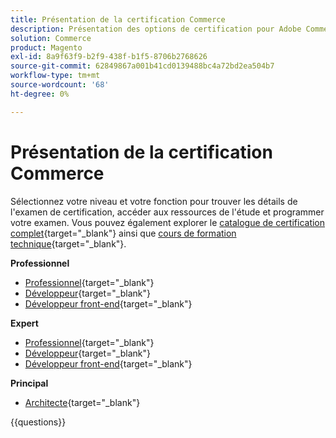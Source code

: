 ```yaml
---
title: Présentation de la certification Commerce
description: Présentation des options de certification pour Adobe Commerce
solution: Commerce
product: Magento
exl-id: 8a9f63f9-b2f9-438f-b1f5-8706b2768626
source-git-commit: 62849867a001b41cd0139488bc4a72bd2ea504b7
workflow-type: tm+mt
source-wordcount: '68'
ht-degree: 0%

---
```


# Présentation de la certification Commerce

Sélectionnez votre niveau et votre fonction pour trouver les détails de l&#39;examen de certification, accéder aux ressources de l&#39;étude et programmer votre examen. Vous pouvez également explorer le [catalogue de certification complet](https://certification.adobe.com/certifications){target="_blank"} ainsi que [cours de formation technique](https://certification.adobe.com/courses/?/courses){target="_blank"}.

**Professionnel**

* [Professionnel](https://certification.adobe.com/certification/business-practitioner-professional){target="_blank"} <!--AD0-E712-->
* [Développeur](https://certification.adobe.com/certification/adobe-commerce-developer-professional-v2){target="_blank"} <!--AD0-E724-->
* [Développeur front-end](https://certification.adobe.com/certification/front-end-developer-professional){target="_blank"} <!--AD0-E721-->

**Expert**

* [Professionnel](https://certification.adobe.com/certification/adobe-commerce-business-practitioner-expert){target="_blank"} <!--AD0-E708-->
* [Développeur](https://certification.adobe.com/certification/adobe-commerce-developer-expert-v2){target="_blank"} <!--AD0-E716-->
* [Développeur front-end](https://certification.adobe.com/certification/front-end-developer-expert-v2){target="_blank"} <!--AD0-E727-->

**Principal**

* [Architecte](https://certification.adobe.com/certification/commerce-architect-master){target="_blank"} <!--AD0-E722-->

{{questions}}

